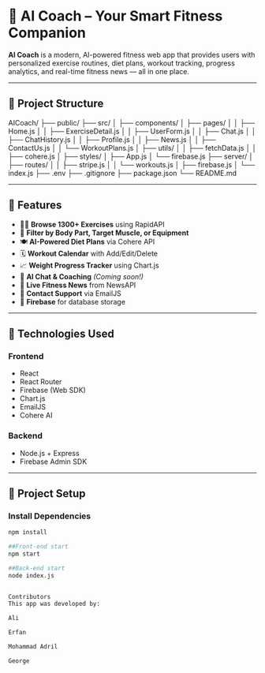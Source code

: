 # 🧠 AI Coach – Your Smart Fitness Companion

**AI Coach** is a modern, AI-powered fitness web app that provides users with personalized exercise routines, diet plans, workout tracking, progress analytics, and real-time fitness news — all in one place.

---

## 📁 Project Structure

AICoach/ ├── public/ ├── src/ │ ├── components/ │ ├── pages/ │ │ ├── Home.js │ │ ├── ExerciseDetail.js │ │ ├── UserForm.js │ │ ├── Chat.js │ │ ├── ChatHistory.js │ │ ├── Profile.js │ │ ├── News.js │ │ ├── ContactUs.js │ │ └── WorkoutPlans.js │ ├── utils/ │ │ ├── fetchData.js │ │ ├── cohere.js │ ├── styles/ │ ├── App.js │ └── firebase.js ├── server/ │ ├── routes/ │ │ ├── stripe.js │ │ └── workouts.js │ ├── firebase.js │ └── index.js ├── .env ├── .gitignore ├── package.json └── README.md

---

## 🔧 Features

- 🏋️‍♀️ **Browse 1300+ Exercises** using RapidAPI
- 🎯 **Filter by Body Part, Target Muscle, or Equipment**
- 🍽️ **AI-Powered Diet Plans** via Cohere API
- 🗓️ **Workout Calendar** with Add/Edit/Delete
- 📈 **Weight Progress Tracker** using Chart.js
- 🧠 **AI Chat & Coaching** *(Coming soon!)*
- 📰 **Live Fitness News** from NewsAPI
- 📩 **Contact Support** via EmailJS
- 🔐 **Firebase** for database storage

---

## 🚀 Technologies Used

### Frontend
- React
- React Router
- Firebase (Web SDK)
- Chart.js
- EmailJS
- Cohere AI

### Backend
- Node.js + Express
- Firebase Admin SDK

---

## 📁 Project Setup

### Install Dependencies

```bash
npm install

##Front-end start
npm start

##Back-end start
node index.js


Contributors
This app was developed by:

Ali

Erfan

Mohammad Adril

George
